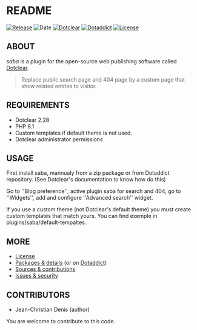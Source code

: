 # README

[![Release](https://img.shields.io/badge/release-2023.11.04-a2cbe9.svg)](https://github.com/JcDenis/saba/releases)
![Date](https://img.shields.io/badge/date-2023.11.04-c44d58.svg)
[![Dotclear](https://img.shields.io/badge/dotclear-v2.28-137bbb.svg)](https://fr.dotclear.org/download)
[![Dotaddict](https://img.shields.io/badge/dotaddict-official-9ac123.svg)](https://plugins.dotaddict.org/dc2/details/saba)
[![License](https://img.shields.io/badge/license-GPL--2.0-ececec.svg)](https://github.com/JcDenis/saba/blob/master/LICENSE)

## ABOUT

_saba_ is a plugin for the open-source web publishing software called [Dotclear](https://www.dotclear.org).

> Replace public search page and 404 page by a custom page that show related entries to visitor.

## REQUIREMENTS

* Dotclear 2.28
* PHP 8.1
* Custom templates if default theme is not used.
* Dotclear administrator permissions

## USAGE

First install saba, mannualy from a zip package or from 
Dotaddict repository. (See Dotclear's documentation to know how do this)

Go to ''Blog preference'', active plugin saba for search and 404,
go to ''Widgets'', add and configure ''Advanced search'' widget.

If you use a custom theme (not Dotclear's default theme) 
you must create custom templates that match yours. 
You can find exemple in plugins/saba/default-tempaltes.

## MORE

* [License](https://github.com/JcDenis/saba/blob/master/LICENSE)
* [Packages & details](https://github.com/JcDenis/saba/releases) (or on [Dotaddict](https://plugins.dotaddict.org/dc2/details/saba))
* [Sources & contributions](https://github.com/JcDenis/saba)
* [Issues & security](https://github.com/JcDenis/saba/issues)

## CONTRIBUTORS

* Jean-Christian Denis (author)

You are welcome to contribute to this code.
